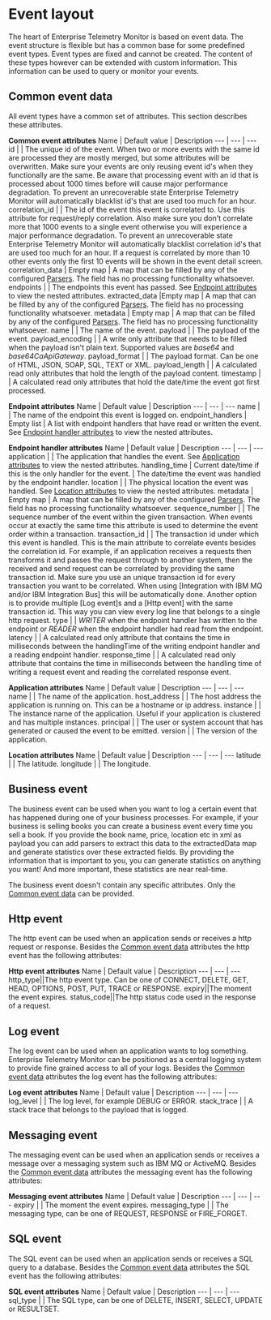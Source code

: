 # Event layout
The heart of Enterprise Telemetry Monitor is based on event data. The event structure is flexible but has a common base for some predefined event types. Event types are fixed and cannot be created. The content of these types however can be extended with custom information. This information can be used to query or monitor your events.

## Common event data
All event types have a common set of attributes. This section describes these attributes.

**Common event attributes**
Name | Default value | Description
--- | --- | ---
id | | The unique id of the event. When two or more events with the same id are processed they are mostly merged, but some attributes will be overwritten. Make sure your events are only reusing event id's when they functionally are the same. Be aware that processing event with an id that is processed about 1000 times before will cause major performance degradation. To prevent an unrecoverable state Enterprise Telemetry Monitor will automatically blacklist id's that are used too much for an hour.
correlation_id | | The id of the event this event is correlated to. Use this attribute for request/reply correlation. Also make sure you don't correlate more that 1000 events to a single event otherwise you will experience a major performance degradation. To prevent an unrecoverable state Enterprise Telemetry Monitor will automatically blacklist correlation id's that are used too much for an hour. If a request is correlated by more than 10 other events only the first 10 events will be shown in the event detail screen.
correlation_data | Empty map | A map that can be filled by any of the configured [Parsers](../administrating/parsers.md). The field has no processing functionality whatsoever.
endpoints | | The endpoints this event has passed. See [Endpoint attributes](#event-endpoint-attributes) to view the nested attributes.
extracted_data |Empty map | A map that can be filled by any of the configured [Parsers](../administrating/parsers.md). The field has no processing functionality whatsoever.
metadata | Empty map | A map that can be filled by any of the configured [Parsers](../administrating/parsers.md). The field has no processing functionality whatsoever.
name | | The name of the event.
payload | | The payload of the event.
payload_encoding | | A write only attribute that needs to be filled when the payload isn't plain text. Supported values are *base64* and *base64CaApiGateway*.
payload_format | | The payload format. Can be one of HTML, JSON, SOAP, SQL, TEXT or XML.
payload_length | | A calculated read only attributes that hold the length of the payload content. 
timestamp | | A calculated read only attributes that hold the date/time the event got first processed. 

**<a name="event-endpoint-attributes"></a>Endpoint attributes**
Name | Default value | Description
--- | --- | ---
name | | The name of the endpoint this event is logged on.
endpoint_handlers | Empty list | A list with endpoint handlers that have read or written the event. See [Endpoint handler attributes](#event-endpoint-handler-attributes) to view the nested attributes.

**<a name="event-endpoint-handler-attributes"></a>Endpoint handler attributes**
Name | Default value | Description
--- | --- | ---
application | | The application that handles the event. See [Application attributes](#event-application-attributes) to view the nested attributes.
handling_time | Current date/time if this is the only handler for the event. | The date/time the event was handled by the endpoint handler.
location | | The physical location the event was handled. See [Location attributes](#event-location-attributes) to view the nested attributes.
metadata | Empty map | A map that can be filled by any of the configured [Parsers](../administrating/parsers.md). The field has no processing functionality whatsoever.
sequence_number | | The sequence number of the event within the given transaction. When events occur at exactly the same time this attribute is used to determine the event order within a transaction.
transaction_id | | The transaction id under which this event is handled. This is the main attribute to correlate events besides the correlation id. For example, if an application receives a requests then transforms it and passes the request through to another system, then the received and send request can be correlated by providing the same transaction id. Make sure you use an unique transaction id for every transaction you want to be correlated. When using [Integration with IBM MQ and/or IBM Integration Bus] this will be automatically done. Another option is to provide multiple [Log event]s and a [Http event] with the same transaction id. This way you can view every log line that belongs to a single http request.
type | | *WRITER* when the endpoint handler has written to the endpoint or *READER* when the endpoint handler had read from the endpoint.
latency | | A calculated read only attribute that contains the time in milliseconds between the handlingTime of the writing endpoint handler and a reading endpoint handler.
response_time | | A calculated read only attribute that contains the time in milliseconds between the handling time of writing a request event and reading the correlated response event.

**<a name="event-application-attributes"></a>Application attributes**
Name | Default value | Description
--- | --- | ---
name | | The name of the application.
host_address | | The host address the application is running on. This can be a hostname or ip address.
instance | | The instance name of the application. Useful if your application is clustered and has multiple instances.
principal | | The user or system account that has generated or caused the event to be emitted.
version | | The version of the application.

**<a name="event-location-attributes"></a>Location attributes**
Name | Default value | Description
--- | --- | ---
latitude | | The latitude.
longitude | | The longitude.

## Business event
The business event can be used when you want to log a certain event that has happened during one of your business processes. For example, if your business is selling books you can create a business event every time you sell a book. If you provide the book name, price, location etc in xml as payload you can add parsers to extract this data to the extractedData map and generate statistics over these extracted fields. By providing the information that is important to you, you can generate statistics on anything you want! And more important, these statistics are near real-time. 

The business event doesn't contain any specific attributes. Only the [Common event data](#common-event-data) can be provided.

## Http event
The http event can be used when an application sends or receives a http request or response. Besides the [Common event data](#common-event-data) attributes the http event has the following attributes: 

**Http event attributes**
Name | Default value | Description
--- | --- | ---
http_type||The http event type. Can be one of CONNECT, DELETE, GET, HEAD, OPTIONS, POST, PUT, TRACE or RESPONSE.
expiry||The moment the event expires.
status_code||The http status code used in the response of a request.

## Log event
The log event can be used when an application wants to log something. Enterprise Telemetry Monitor can be positioned as a central logging system to provide fine grained access to all of your logs. Besides the [Common event data](#common-event-data) attributes the log event has the following attributes:  

**Log event attributes**
Name | Default value | Description
--- | --- | ---
log_level | | The log level, for example DEBUG or ERROR.
stack_trace | | A stack trace that belongs to the payload that is logged.

## Messaging event
The messaging event can be used when an application sends or receives a message over a messaging system such as IBM MQ or ActiveMQ. Besides the [Common event data](#common-event-data) attributes the messaging event has the following attributes: 

**Messaging event attributes**
Name | Default value | Description
--- | --- | ---
expiry | | The moment the event expires.
messaging_type | | The messaging type, can be one of REQUEST, RESPONSE or FIRE_FORGET.

## SQL event
The SQL event can be used when an application sends or receives a SQL query to a database. Besides the [Common event data](#common-event-data) attributes the SQL event has the following attributes: 

**SQL event attributes**
Name | Default value | Description
--- | --- | ---
sql_type | | The SQL type, can be one of DELETE, INSERT, SELECT, UPDATE or RESULTSET.